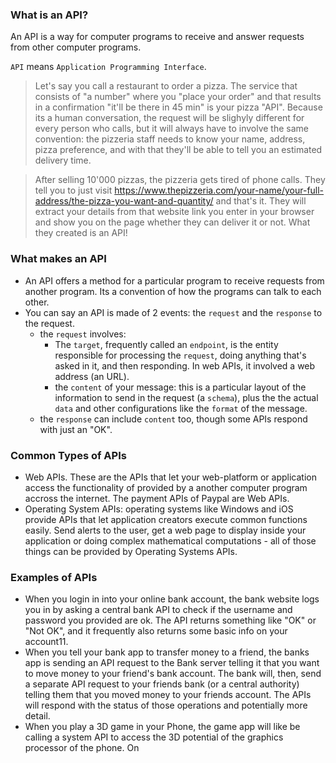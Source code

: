 ### What is an API?

An API is a way for computer programs to receive and answer requests from other computer programs.

`API` means `Application Programming Interface`. 

> Let's say you call a restaurant to order a pizza. The service that consists of "a number" where you "place your order" and that results in a confirmation "it'll be there in 45 min" is your pizza "API". Because its a human conversation, the request will be slighyly different for every person who calls, but it will always have to involve the same convention: the pizzeria staff needs to know your name, address, pizza preference, and with that they'll be able to tell you an estimated delivery time.

> After selling 10'000 pizzas, the pizzeria gets tired of phone calls. They tell you to just visit https://www.thepizzeria.com/your-name/your-full-address/the-pizza-you-want-and-quantity/ and that's it. They will extract your details from that website link you enter in your browser and show you on the page whether they can deliver it or not. What they created is an API!

### What makes an API

* An API offers a method for a particular program to receive requests from another program. Its a convention of how the programs can talk to each other.
* You can say an API is made of 2 events: the `request` and the `response` to the request.
    * the `request` involves:
        * The `target`, frequently called an `endpoint`, is the entity responsible for processing the `request`, doing anything that's asked in it, and then responding. In web APIs, it involved a web address (an URL). 
        * the `content` of your message: this is a particular layout of the information to send in the request (a `schema`), plus the the actual `data` and other configurations like the `format` of the message.
    * the `response` can include `content` too, though some APIs respond with just an "OK".

### Common Types of APIs

* Web APIs. These are the APIs that let your web-platform or application access the functionality of provided by a another computer program accross the internet. The payment APIs of Paypal are Web APIs.
* Operating System APIs: operating systems like Windows and iOS provide APIs that let application creators execute common functions easily. Send alerts to the user, get a web page to display inside your application or doing complex mathematical computations - all of those things can be provided by Operating Systems APIs.

### Examples of APIs
* When you login in into your online bank account, the bank website logs you in by asking a central bank API to check if the username and password you provided are ok. The API returns something like "OK" or "Not OK", and it frequently also returns some basic info on your account11.
* When you tell your bank app to transfer money to a friend, the banks app is sending an API request to the Bank server telling it that you want to move money to your friend's bank account. The bank will, then, send a separate API request to your friends bank (or a central authority) telling them that you moved money to your friends account. The APIs will respond with the status of those operations and potentially more detail.
* When you play a 3D game in your Phone, the game app will like be calling a system API to access the 3D potential of the graphics processor of the phone. On  